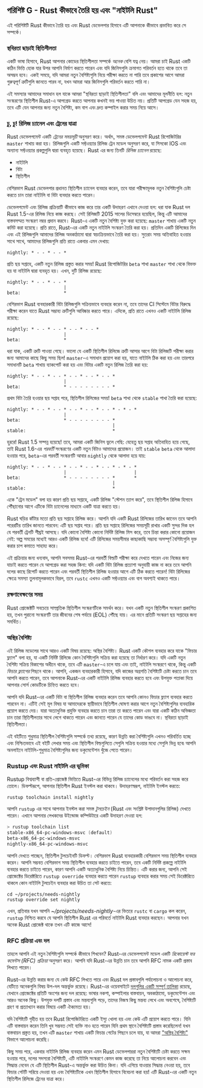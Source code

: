 ## পরিশিষ্ট G - Rust কীভাবে তৈরি হয় এবং "নাইটলি Rust"

এই পরিশিষ্টটি Rust কীভাবে তৈরি হয় এবং Rust ডেভেলপার হিসাবে এটি আপনাকে কীভাবে প্রভাবিত করে সে সম্পর্কে।

### স্থবিরতা ছাড়াই স্থিতিশীলতা

একটি ভাষা হিসাবে, Rust আপনার কোডের স্থিতিশীলতা সম্পর্কে _অনেক_ বেশি যত্ন নেয়। আমরা চাই Rust একটি কঠিন ভিত্তি হোক যার উপর আপনি নির্মাণ করতে পারেন এবং যদি জিনিসগুলি ক্রমাগত পরিবর্তন হতে থাকে তবে তা অসম্ভব হবে। একই সময়ে, যদি আমরা নতুন বৈশিষ্ট্যগুলি নিয়ে পরীক্ষা করতে না পারি তবে প্রকাশের আগে আমরা গুরুত্বপূর্ণ ত্রুটিগুলি জানতে পারব না, যখন আমরা আর জিনিসগুলি পরিবর্তন করতে পারি না।

এই সমস্যার আমাদের সমাধান হল যাকে আমরা "স্থবিরতা ছাড়াই স্থিতিশীলতা" বলি এবং আমাদের মূলনীতি হল: নতুন সংস্করণের স্থিতিশীল Rust-এ আপগ্রেড করতে আপনার কখনই ভয় পাওয়া উচিত নয়। প্রতিটি আপগ্রেড যেন সহজ হয়, তবে এটি যেন আপনার জন্য নতুন বৈশিষ্ট্য, কম বাগ এবং দ্রুত কম্পাইল করার সময় নিয়ে আসে।

### চু, চু! রিলিজ চ্যানেল এবং ট্রেনের যাত্রা

Rust ডেভেলপমেন্ট একটি _ট্রেনের সময়সূচী_ অনুসরণ করে। অর্থাৎ, সমস্ত ডেভেলপমেন্ট Rust রিপোজিটরির `master` শাখায় করা হয়। রিলিজগুলি একটি সফ্টওয়্যার রিলিজ ট্রেন মডেল অনুসরণ করে, যা সিসকো IOS এবং অন্যান্য সফ্টওয়্যার প্রকল্পগুলি দ্বারা ব্যবহৃত হয়েছে। Rust এর জন্য তিনটি _রিলিজ চ্যানেল_ রয়েছে:

- নাইটলি
- বিটা
- স্থিতিশীল

বেশিরভাগ Rust ডেভেলপার প্রধানত স্থিতিশীল চ্যানেল ব্যবহার করেন, তবে যারা পরীক্ষামূলক নতুন বৈশিষ্ট্যগুলি চেষ্টা করতে চান তারা নাইটলি বা বিটা ব্যবহার করতে পারেন।

ডেভেলপমেন্ট এবং রিলিজ প্রক্রিয়াটি কীভাবে কাজ করে তার একটি উদাহরণ এখানে দেওয়া হল: ধরা যাক Rust দল Rust 1.5-এর রিলিজ নিয়ে কাজ করছে। সেই রিলিজটি 2015 সালের ডিসেম্বরে হয়েছিল, কিন্তু এটি আমাদের বাস্তবসম্মত সংস্করণ নম্বর প্রদান করবে। Rust-এ একটি নতুন বৈশিষ্ট্য যুক্ত করা হয়েছে: `master` শাখায় একটি নতুন কমিট করা হয়েছে। প্রতি রাতে, Rust-এর একটি নতুন নাইটলি সংস্করণ তৈরি করা হয়। প্রতিদিন একটি রিলিজের দিন এবং এই রিলিজগুলি আমাদের রিলিজ অবকাঠামো দ্বারা স্বয়ংক্রিয়ভাবে তৈরি করা হয়। সুতরাং সময় অতিবাহিত হওয়ার সাথে সাথে, আমাদের রিলিজগুলি প্রতি রাতে একবার এমন দেখায়:

```text
nightly: * - - * - - *
```

প্রতি ছয় সপ্তাহে, একটি নতুন রিলিজ প্রস্তুত করার সময়! Rust রিপোজিটরির `beta` শাখা `master` শাখা থেকে বিভক্ত হয় যা নাইটলি দ্বারা ব্যবহৃত হয়। এখন, দুটি রিলিজ রয়েছে:

```text
nightly: * - - * - - *
                     |
beta:                *
```

বেশিরভাগ Rust ব্যবহারকারী বিটা রিলিজগুলি সক্রিয়ভাবে ব্যবহার করেন না, তবে তাদের CI সিস্টেমে বিটার বিরুদ্ধে পরীক্ষা করেন যাতে Rust সম্ভাব্য ত্রুটিগুলি আবিষ্কার করতে পারে। এদিকে, প্রতি রাতে এখনও একটি নাইটলি রিলিজ রয়েছে:

```text
nightly: * - - * - - * - - * - - *
                     |
beta:                *
```

ধরা যাক, একটি ত্রুটি পাওয়া গেছে। ভালো যে একটি স্থিতিশীল রিলিজে ত্রুটি আসার আগে বিটা রিলিজটি পরীক্ষা করার জন্য আমাদের কাছে কিছু সময় ছিল! `master`-এ সমাধান প্রয়োগ করা হয়, যাতে নাইটলি ঠিক করা হয় এবং তারপরে সমাধানটি `beta` শাখায় ব্যাকপোর্ট করা হয় এবং বিটার একটি নতুন রিলিজ তৈরি করা হয়:

```text
nightly: * - - * - - * - - * - - * - - *
                     |
beta:                * - - - - - - - - *
```

প্রথম বিটা তৈরি হওয়ার ছয় সপ্তাহ পরে, স্থিতিশীল রিলিজের সময়! `beta` শাখা থেকে `stable` শাখা তৈরি করা হয়েছে:

```text
nightly: * - - * - - * - - * - - * - - * - * - *
                     |
beta:                * - - - - - - - - *
                                       |
stable:                                *
```

হুররে! Rust 1.5 সম্পন্ন হয়েছে! তবে, আমরা একটি জিনিস ভুলে গেছি: যেহেতু ছয় সপ্তাহ অতিবাহিত হয়ে গেছে, তাই Rust 1.6-এর _পরবর্তী_ সংস্করণের একটি নতুন বিটাও আমাদের প্রয়োজন। তাই `stable` `beta` থেকে আলাদা হওয়ার পরে, `beta`-এর পরবর্তী সংস্করণটি আবার `nightly` থেকে আলাদা হয়ে যায়:

```text
nightly: * - - * - - * - - * - - * - - * - * - *
                     |                         |
beta:                * - - - - - - - - *       *
                                       |
stable:                                *
```

একে "ট্রেন মডেল" বলা হয় কারণ প্রতি ছয় সপ্তাহে, একটি রিলিজ "স্টেশন ত্যাগ করে", তবে স্থিতিশীল রিলিজ হিসাবে পৌঁছানোর আগে এটিকে বিটা চ্যানেলের মাধ্যমে একটি যাত্রা করতে হয়।

Rust ঘড়ির কাঁটার মতো প্রতি ছয় সপ্তাহে রিলিজ করে। আপনি যদি একটি Rust রিলিজের তারিখ জানেন তবে আপনি পরেরটির তারিখ জানতে পারবেন: এটি ছয় সপ্তাহ পরে। প্রতি ছয় সপ্তাহে রিলিজের সময়সূচী রাখার একটি সুন্দর দিক হল যে পরবর্তী ট্রেনটি শীঘ্রই আসছে। যদি কোনো বৈশিষ্ট্য কোনো নির্দিষ্ট রিলিজ মিস করে, তবে চিন্তা করার কোনো প্রয়োজন নেই: অল্প সময়ের মধ্যেই আরও একটি রিলিজ হবে! এটি রিলিজের সময়সীমার কাছাকাছি সম্ভাব্য অসম্পূর্ণ বৈশিষ্ট্যগুলি যুক্ত করার চাপ কমাতে সাহায্য করে।

এই প্রক্রিয়ার জন্য ধন্যবাদ, আপনি সবসময় Rust-এর পরবর্তী বিল্ডটি পরীক্ষা করে দেখতে পারেন এবং নিজের জন্য যাচাই করতে পারেন যে আপগ্রেড করা সহজ কিনা: যদি একটি বিটা রিলিজ প্রত্যাশা অনুযায়ী কাজ না করে তবে আপনি দলের কাছে রিপোর্ট করতে পারেন এবং পরবর্তী স্থিতিশীল রিলিজ হওয়ার আগে এটি ঠিক করতে পারেন! বিটা রিলিজের ক্ষেত্রে সমস্যা তুলনামূলকভাবে বিরল, তবে `rustc` এখনও একটি সফ্টওয়্যার এবং বাগ অবশ্যই থাকতে পারে।

### রক্ষণাবেক্ষণের সময়

Rust প্রোজেক্টটি সবচেয়ে সাম্প্রতিক স্থিতিশীল সংস্করণটিকে সমর্থন করে। যখন একটি নতুন স্থিতিশীল সংস্করণ প্রকাশিত হয়, তখন পুরানো সংস্করণটি তার জীবনের শেষ পর্যায়ে (EOL) পৌঁছে যায়। এর মানে প্রতিটি সংস্করণ ছয় সপ্তাহের জন্য সমর্থিত।

### অস্থির বৈশিষ্ট্য

এই রিলিজ মডেলের সাথে আরও একটি বিষয় রয়েছে: অস্থির বৈশিষ্ট্য। Rust একটি কৌশল ব্যবহার করে যাকে "ফিচার ফ্ল্যাগ" বলা হয়, যা একটি নির্দিষ্ট রিলিজে কোন বৈশিষ্ট্যগুলি সক্রিয় করা হয়েছে তা নির্ধারণ করে। যদি একটি নতুন বৈশিষ্ট্য সক্রিয় বিকাশের অধীনে থাকে, তবে এটি `master`-এ চলে যায় এবং তাই, নাইটলি সংস্করণে থাকে, কিন্তু একটি _ফিচার ফ্ল্যাগের_ পিছনে থাকে। আপনি, একজন ব্যবহারকারী হিসাবে, যদি কাজের অগ্রগতি বৈশিষ্ট্যটি চেষ্টা করতে চান তবে আপনি করতে পারেন, তবে আপনাকে Rust-এর একটি নাইটলি রিলিজ ব্যবহার করতে হবে এবং উপযুক্ত পতাকা দিয়ে আপনার সোর্স কোডটিকে চিহ্নিত করতে হবে।

আপনি যদি Rust-এর একটি বিটা বা স্থিতিশীল রিলিজ ব্যবহার করেন তবে আপনি কোনও ফিচার ফ্ল্যাগ ব্যবহার করতে পারবেন না। এটিই সেই মূল বিষয় যা আমাদেরকে স্থায়ীভাবে স্থিতিশীল ঘোষণা করার আগে নতুন বৈশিষ্ট্যগুলির ব্যবহারিক প্রয়োগ করতে দেয়। যারা অত্যাধুনিক প্রযুক্তি ব্যবহার করতে চান তারা তা করতে পারেন এবং যারা একটি কঠিন অভিজ্ঞতা চান তারা স্থিতিশীলতার সাথে লেগে থাকতে পারেন এবং জানতে পারেন যে তাদের কোড ভাঙবে না। স্থবিরতা ছাড়াই স্থিতিশীলতা।

এই বইটিতে শুধুমাত্র স্থিতিশীল বৈশিষ্ট্যগুলি সম্পর্কে তথ্য রয়েছে, কারণ উন্নতি করা বৈশিষ্ট্যগুলি এখনও পরিবর্তিত হচ্ছে এবং নিশ্চিতভাবে এই বইটি লেখার সময় এবং স্থিতিশীল বিল্ডগুলিতে সেগুলি সক্রিয় হওয়ার মধ্যে সেগুলি ভিন্ন হবে৷ আপনি অনলাইনে নাইটলি-শুধুমাত্র বৈশিষ্ট্যগুলির জন্য ডকুমেন্টেশন খুঁজে পেতে পারেন।

### Rustup এবং Rust নাইটলি এর ভূমিকা

Rustup বিশ্বব্যাপী বা প্রতি-প্রোজেক্ট ভিত্তিতে Rust-এর বিভিন্ন রিলিজ চ্যানেলের মধ্যে পরিবর্তন করা সহজ করে তোলে। ডিফল্টরূপে, আপনার স্থিতিশীল Rust ইনস্টল করা থাকবে। উদাহরণস্বরূপ, নাইটলি ইনস্টল করতে:

```console
rustup toolchain install nightly
```

আপনি `rustup` এর সাথে আপনার ইনস্টল করা সমস্ত _টুলচেইন_ (Rust এবং সংশ্লিষ্ট উপাদানগুলির রিলিজ) দেখতে পারেন। এখানে আপনার লেখকদের উইন্ডোজ কম্পিউটারে একটি উদাহরণ দেওয়া হল:

```powershell
> rustup toolchain list
stable-x86_64-pc-windows-msvc (default)
beta-x86_64-pc-windows-msvc
nightly-x86_64-pc-windows-msvc
```

আপনি দেখতে পাচ্ছেন, স্থিতিশীল টুলচেইনটি ডিফল্ট। বেশিরভাগ Rust ব্যবহারকারী বেশিরভাগ সময় স্থিতিশীল ব্যবহার করেন। আপনি সম্ভবত বেশিরভাগ সময় স্থিতিশীল ব্যবহার করতে চাইতে পারেন, তবে একটি নির্দিষ্ট প্রকল্পে নাইটলি ব্যবহার করতে চাইতে পারেন, কারণ আপনি একটি অত্যাধুনিক বৈশিষ্ট্য নিয়ে চিন্তিত। এটি করার জন্য, আপনি সেই প্রোজেক্টের ডিরেক্টরিতে `rustup override` ব্যবহার করতে পারেন `rustup` ব্যবহার করার সময় সেই ডিরেক্টরিতে থাকলে কোন নাইটলি টুলচেইন ব্যবহার করা উচিত তা সেট করতে:

```console
cd ~/projects/needs-nightly
rustup override set nightly
```

এখন, প্রতিবার যখন আপনি _~/projects/needs-nightly_-এর ভিতরে `rustc` বা `cargo` কল করেন, `rustup` নিশ্চিত করবে যে আপনি স্থিতিশীল Rust এর পরিবর্তে নাইটলি Rust ব্যবহার করছেন। আপনার যখন অনেক Rust প্রোজেক্ট থাকে তখন এটি কাজে আসে!

### RFC প্রক্রিয়া এবং দল

তাহলে আপনি এই নতুন বৈশিষ্ট্যগুলি সম্পর্কে কীভাবে শিখবেন? Rust-এর ডেভেলপমেন্ট মডেল একটি _রিকোয়েস্ট ফর কমেন্টস (RFC) প্রক্রিয়া_ অনুসরণ করে। আপনি যদি Rust-এর উন্নতি চান তবে আপনি RFC নামক একটি প্রস্তাব লিখতে পারেন।

Rust-এর উন্নতি করার জন্য যে কেউ RFC লিখতে পারে এবং Rust দল প্রস্তাবগুলি পর্যালোচনা ও আলোচনা করে, যেটিতে অনেকগুলি বিষয় উপ-দল অন্তর্ভুক্ত রয়েছে। Rust-এর ওয়েবসাইটে [দলগুলির একটি সম্পূর্ণ তালিকা](https://www.rust-lang.org/governance) রয়েছে, যেখানে প্রোজেক্টের প্রতিটি অংশের জন্য দল রয়েছে: ভাষার নকশা, কম্পাইলার বাস্তবায়ন, অবকাঠামো, ডকুমেন্টেশন এবং আরও অনেক কিছু। উপযুক্ত দলটি প্রস্তাব এবং মন্তব্যগুলি পড়ে, তাদের নিজস্ব কিছু মন্তব্য লেখে এবং অবশেষে, বৈশিষ্ট্যটি গ্রহণ বা প্রত্যাখ্যান করার বিষয়ে একটি ঐক্যমত্য হয়।

যদি বৈশিষ্ট্যটি গৃহীত হয় তবে Rust রিপোজিটরিতে একটি ইস্যু খোলা হয় এবং কেউ এটি প্রয়োগ করতে পারে। যিনি এটি বাস্তবায়ন করেন তিনি খুব সম্ভবত সেই ব্যক্তি নাও হতে পারেন যিনি প্রথম স্থানে বৈশিষ্ট্যটি প্রস্তাব করেছিলেন! যখন বাস্তবায়ন প্রস্তুত হয়, তখন এটি `master` শাখায় একটি ফিচার গেটের পিছনে চলে যায়, যা আমরা ["অস্থির বৈশিষ্ট্য"](#unstable-features) বিভাগে আলোচনা করেছি।

কিছু সময় পরে, একবার নাইটলি রিলিজ ব্যবহার করেন এমন Rust ডেভেলপাররা নতুন বৈশিষ্ট্যটি চেষ্টা করতে সক্ষম হওয়ার পরে, দলের সদস্যরা বৈশিষ্ট্যটি, এটি নাইটলি সংস্করণে কেমন কাজ করেছে তা নিয়ে আলোচনা করবেন এবং সিদ্ধান্ত নেবেন যে এটি স্থিতিশীল Rust-এ অন্তর্ভুক্ত করা উচিত কিনা। যদি এগিয়ে যাওয়ার সিদ্ধান্ত নেওয়া হয়, তবে ফিচার গেটটি সরিয়ে দেওয়া হয় এবং বৈশিষ্ট্যটিকে এখন স্থিতিশীল হিসাবে বিবেচনা করা হয়! এটি Rust-এর একটি নতুন স্থিতিশীল রিলিজে ট্রেনের যাত্রা করে।
